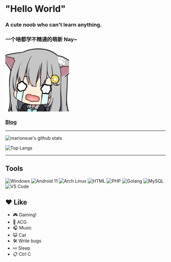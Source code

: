 # "Hello World"

### A cute noob who can't learn anything.
### 一个啥都学不精通的萌新 Nay~
<!--![nacho](images/myadestes_1_nacho_agadywmaatzvsfy.png)-->
 <img src="images/myadestes_1_nacho_agadywmaatzvsfy.png" width="200" height="200" alt="nacho" align=center />
 
### [Blog][1]
***

![marionxue's github stats](https://github-readme-stats.vercel.app/api?username=claraqwq&bg_color=45,fff,899ec7&title_color=247bcb&text_color=247bcb&show_icons=true&locale=cn)

![Top Langs](https://github-readme-stats.vercel.app/api/top-langs/?username=claraqwq&bg_color=45,fff,899ec7&title_color=247bcb&text_color=247bcb&show_icons=true&locale=cn&layout=default)
<!--![Waka Time](https://github-readme-stats.vercel.app/api/wakatime?username=claraqwq&amp;layout=compact&amp;theme=dracula)-->
***
## Tools
![Windows](https://img.shields.io/badge/Windows%2011-2d9aff?style=flat-square&logo=windows&logoColor=ffffff) ![Android 11](https://img.shields.io/badge/Android%2011-3DDC84?style=flat-square&logo=android&logoColor=ffffff) ![Arch Linux](https://img.shields.io/badge/Arch%20Linux-1793D1?style=flat-square&logo=archlinux&logoColor=ffffff)
![HTML](https://img.shields.io/badge/HTML-E34F26?style=flat-square&logo=html5&logoColor=ffffff) ![PHP](https://img.shields.io/badge/PHP-777BB4?style=flat-square&logo=php&logoColor=ffffff) ![Golang](https://img.shields.io/badge/Golang-00ADD8?style=flat-square&logo=Go&logoColor=ffffff) ![MySQL](https://img.shields.io/badge/MySQL-4479A1?style=flat-square&logo=mysql&logoColor=ffffff) ![VS Code](https://img.shields.io/badge/VS%20Code-007ACC?style=flat-square&logo=visualstudiocode&logoColor=ffffff)
## ❤️ Like
- 🎮 Gaming!
- 👘 ACG
- 🎧 Music
- 😺 Cat
- 🛠️ Write bugs
- 💤 Sleep
- 📋 Ctrl C

[1]: https://blog.claraqwq.com "Clara的小窝"
<!--
**claraqwq/claraqwq** is a ✨ _special_ ✨ repository because its `README.md` (this file) appears on your GitHub profile.

Here are some ideas to get you started:

- 🔭 I’m currently working on ...
- 🌱 I’m currently learning ...
- 👯 I’m looking to collaborate on ...
- 🤔 I’m looking for help with ...
- 💬 Ask me about ...
- 📫 How to reach me: ...
- 😄 Pronouns: ...
- ⚡ Fun fact: ...
-->
